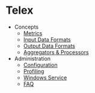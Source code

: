 # Telex

- Concepts
  - [Metrics][metrics]
  - [Input Data Formats][parsers]
  - [Output Data Formats][serializers]
  - [Aggregators & Processors][aggproc]
- Administration
  - [Configuration][conf]
  - [Profiling][profiling]
  - [Windows Service][winsvc]
  - [FAQ][faq]

[conf]: /docs/CONFIGURATION.md
[metrics]: /docs/METRICS.md
[parsers]: /docs/DATA_FORMATS_INPUT.md
[serializers]: /docs/DATA_FORMATS_OUTPUT.md
[aggproc]: /docs/AGGREGATORS_AND_PROCESSORS.md
[profiling]: /docs/PROFILING.md
[winsvc]: /docs/WINDOWS_SERVICE.md
[faq]: /docs/FAQ.md
